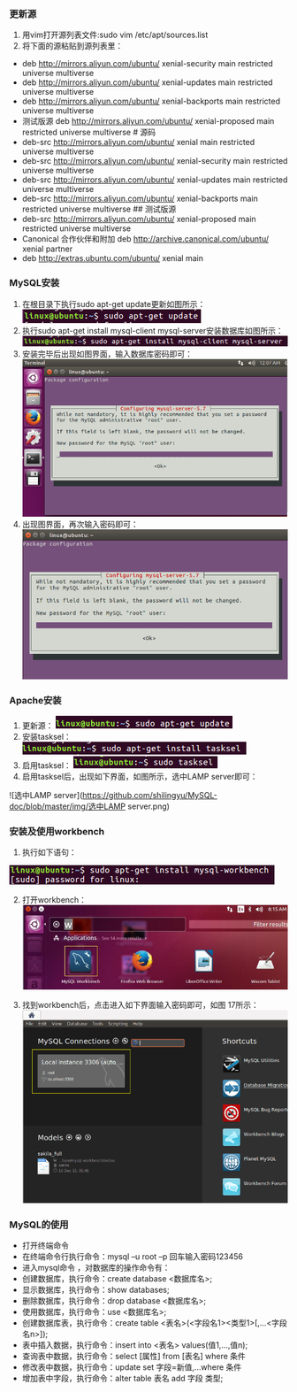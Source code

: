 ### 更新源
1.	用vim打开源列表文件:sudo vim /etc/apt/sources.list
2.	将下面的源粘贴到源列表里：
*	deb http://mirrors.aliyun.com/ubuntu/ xenial-security main restricted universe multiverse
*	deb http://mirrors.aliyun.com/ubuntu/ xenial-updates main restricted universe multiverse
*	deb http://mirrors.aliyun.com/ubuntu/ xenial-backports main restricted universe multiverse
* 测试版源
  deb http://mirrors.aliyun.com/ubuntu/ xenial-proposed main restricted universe multiverse # 源码
*	deb-src http://mirrors.aliyun.com/ubuntu/ xenial main restricted universe multiverse
*	deb-src http://mirrors.aliyun.com/ubuntu/ xenial-security main restricted universe multiverse
*	deb-src http://mirrors.aliyun.com/ubuntu/ xenial-updates main restricted universe multiverse
*	deb-src http://mirrors.aliyun.com/ubuntu/ xenial-backports main restricted universe multiverse ## 测试版源
*	deb-src http://mirrors.aliyun.com/ubuntu/ xenial-proposed main restricted universe multiverse
*	Canonical 合作伙伴和附加
  deb http://archive.canonical.com/ubuntu/ xenial partner
*	deb http://extras.ubuntu.com/ubuntu/ xenial main
### MySQL安装
1. 在根目录下执行sudo apt-get update更新如图所示：
![更新语句](https://github.com/shilingyu/MySQL-doc/blob/master/img/更新语句.png)
2. 执行sudo apt-get install mysql-client mysql-server安装数据库如图所示：
![安装数据库语句](https://github.com/shilingyu/MySQL-doc/blob/master/img/安装数据库语句.png)
3. 安装完毕后出现如图界面，输入数据库密码即可：
![输入数据库密码](https://github.com/shilingyu/MySQL-doc/blob/master/img/输入数据库密码.png)
4. 出现图界面，再次输入密码即可：
![再次输入密码](https://github.com/shilingyu/MySQL-doc/blob/master/img/再次输入密码.png)
###  Apache安装
1. 更新源：
![更新源](https://github.com/shilingyu/MySQL-doc/blob/master/img/更新源.png)
2. 安装tasksel：
![安装tasksel](https://github.com/shilingyu/MySQL-doc/blob/master/img/安装tasksel.png)
3. 启用tasksel：
![启用tasksel](https://github.com/shilingyu/MySQL-doc/blob/master/img/启用tasksel.png)
4. 启用tasksel后，出现如下界面，如图所示，选中LAMP server即可：

![选中LAMP server](https://github.com/shilingyu/MySQL-doc/blob/master/img/选中LAMP server.png)

### 安装及使用workbench
1. 执行如下语句：

![安装workbench](https://github.com/shilingyu/MySQL-doc/blob/master/img/安装workbench.png)

2. 打开workbench：
![打开workbench](https://github.com/shilingyu/MySQL-doc/blob/master/img/打开workbench.png)

3.	找到workbench后，点击进入如下界面输入密码即可，如图 17所示：
![进入workbench](https://github.com/shilingyu/MySQL-doc/blob/master/img/进入workbench.png)
### MySQL的使用
   * 打开终端命令
   * 在终端命令行执行命令：mysql –u root –p 回车输入密码123456
   * 进入mysql命令 ，对数据库的操作命令有：
   * 创建数据库，执行命令：create database <数据库名>;
   * 显示数据库，执行命令：show databases;
   * 删除数据库，执行命令：drop database <数据库名>;
   * 使用数据库，执行命令：use <数据库名>;
   * 创建数据库表，执行命令：create table <表名>(<字段名1><类型1>[,…<字段名n>]);
   * 表中插入数据，执行命令：insert into <表名> values(值1,…,值n);
   * 查询表中数据，执行命令：select [属性] from [表名] where 条件
   * 修改表中数据，执行命令：update set 字段=新值,…where 条件
   * 增加表中字段，执行命令：alter table 表名 add 字段 类型;
